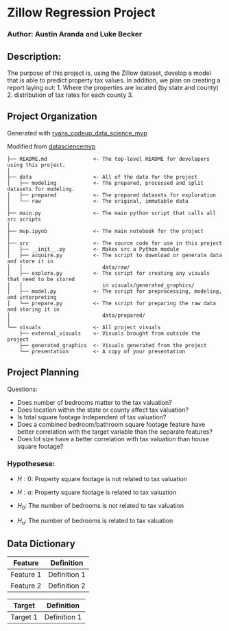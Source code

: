 # Zillow Regression Project

### Author: Austin Aranda and Luke Becker

## Description: 
The purpose of this project is, using the Zillow dataset, develop a model that is able to predict property tax values. In addition, we plan on creating a report laying out:
    1. Where the properties are located (by state and county)
    2. distribution of tax rates for each county
    3. 

## Project Organization

Generated with [ryans_codeup_data_science_mvp](https://github.com/RyanMcCall/ryans_codeup_data_science_mvp)

Modified from [datasciencemvp](https://github.com/cliffclive/datasciencemvp/)

```
├── README.md               <- The top-level README for developers using this project.
│
├── data                    <- All of the data for the project
│   ├── modeling            <- The prepared, processed and split datasets for modeling.
│   ├── prepared            <- The prepared datasets for exploration
│   └── raw                 <- The original, immutable data
│
├── main.py                 <- The main python script that calls all src scripts
│
├── mvp.ipynb               <- The main notebook for the project
│
├── src                     <- The source code for use in this project
│   ├── __init__.py         <- Makes src a Python module
│   ├── acquire.py          <- The script to download or generate data and store it in
│   │                          data/raw/
│   ├── explore.py          <- The script for creating any visuals that need to be stored
│   │                          in visuals/generated_graphics/
│   ├── model.py            <- The script for preprocessing, modeling, and interpreting
│   └── prepare.py          <- The script for preparing the raw data and storing it in
│                              data/prepared/
│
└── visuals                 <- All project visuals
    ├── external_visuals    <- Visuals brought from outside the project
    ├── generated_graphics  <- Visuals generated from the project
    └── presentation        <- A copy of your presentation
```

## Project Planning

Questions:
- Does number of bedrooms matter to the tax valuation?
- Does location within the state or county affect tax valuation?
- Is total square footage independent of tax valuation?
- Does a combined bedroom/bathroom square footage feature have better correlation with the target variable than the separate features?
- Does lot size have a better correlation with tax valuation than house square footage?


### Hypothesese:
- $H:0$: Property square footage is not related to tax valuation
- $H:a$: Property square footage is related to tax valuation

- $H_0$: The number of bedrooms is not related to tax valuation
- $H_a$: The number of bedrooms is related to tax valuation


## Data Dictionary

| Feature | Definition |
| --- | --- |
| Feature 1 | Definition 1 |
| Feature 2 | Definition 2 |

| Target | Definition |
| --- | --- |
| Target 1 | Definition 1 |
